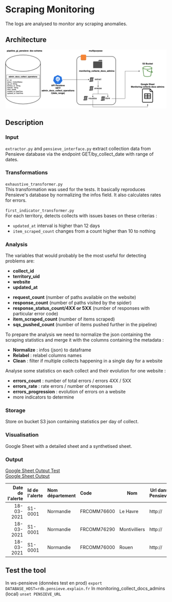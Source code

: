 # Scraping Monitoring

The logs are analysed to monitor any scraping anomalies.

## Architecture

![schema-monitoring.png](schema-monitoring.png)

## Description

### Input
`extractor.py` and `pensieve_interface.py` extract collection data from Pensieve database via the endpoint 
GET/by_collect_date with range of dates.

### Transformations
`exhaustive_transformer.py`<br>
This transformation was used for the tests. It basically reproduces Pensieve's database by normalizing the infos field. It also calculates rates for errors.

`first_indicator_transformer.py`<br>
For each territory, detects collects with issues bases on these criterias :
* `updated_at` interval is higher than 12 days
* `item_scraped_count` changes from a count higher than 10 to nothing 

### Analysis

The variables that would probably be the most useful for detecting problems are:
   * __collect_id__
   * __territory_uid__
   * __website__
   * __updated_at__
   - __request_count__ (number of paths available on the website)
   - __response_count__ (number of paths visited by the spider)
   - __response_status_count/4XX or 5XX__ (number of responses with particular error code)
   - __item_scraped_count__ (number of items scraped)
   - __sqs_pushed_count__ (number of items pushed further in the pipeline)

To prepare the analysis we need to normalize the json containing the scraping statistics and merge it with the columns containing the metadata :

* __Normalize__ : infos (json) to dataframe
* __Relabel__ : relabel columns names
* __Clean__ : filter if multiple collects happening in a single day for a website

Analyse some statistics on each collect and their evolution for one website :

* __errors_count__ : number of total errors / errors 4XX / 5XX
* __errors_rate__ : rate errors / number of responses
* __errors_progression__ : evolution of errors on a website
* more indicators to determine

### Storage

Store on bucket S3 json containing statistics per day of collect.

### Visualisation

Google Sheet with a detailed sheet and a synthetised sheet.

### Output
[Google Sheet Output Test](https://docs.google.com/spreadsheets/d/1KKbu4FAAwwm0aECxCBjqaur6JA7zDD-mJBisTf_bF9k/edit#gid=0) <br>
[Google Sheet Output](https://docs.google.com/spreadsheets/d/1mEEhldYWgLryzYl1KMiNhblOCepctQuWieNnC8BgNkM/edit#gid=0) <br>

|Date de l'alerte|  Id de l'alerte| Nom département |      Code      | Nom             |Url dans Pensieve|Collect status     |
|---------------:|:---------------|:----------------|:---------------|-----------------|-----------------|-------------------|
|     18-03-2021 |        S1-0001 |     Normandie   |   FRCOMM76600  |  Le Havre       |    http://      |   finished        |
|     18-03-2021 |        S1-0001 |     Normandie   |   FRCOMM76290  |   Montivilliers |    http://      |closespider_timeout|
|     18-03-2021 |        S1-0001 |     Normandie   |   FRCOMM76000  |    Rouen        |    http://      |   finished        |

## Test the tool
In ws-pensieve (données test en prod)
`export DATABASE_HOST=rdb.pensieve.explain.fr`
In monitoring_collect_docs_admins (local)
`unset PENSIEVE_URL`














